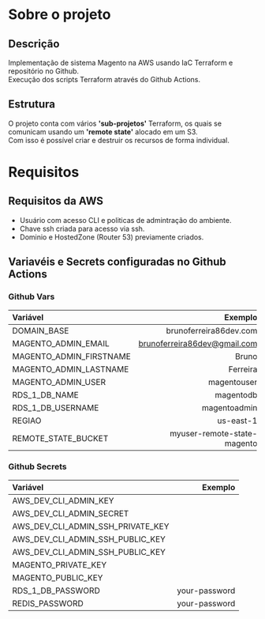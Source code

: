 # Sobre o projeto
## Descrição
Implementação de sistema Magento na AWS usando IaC Terraform e repositório no 
Github.<br>
Execução dos scripts Terraform através do Github Actions.

## Estrutura
O projeto conta com vários **'sub-projetos'** Terraform, os quais se comunicam 
usando um **'remote state'** alocado em um S3.<br>
Com isso é possível criar e destruir os recursos de forma individual.

# Requisitos

## Requisitos da AWS
  - Usuário com acesso CLI e politicas de admintração do ambiente. 
  - Chave ssh criada para acesso via ssh.
  - Dominio e HostedZone (Router 53) previamente criados.

## Variavéis e Secrets configuradas no Github Actions
### Github Vars
| Variável                        | Exemplo                           |
| :---                            |                              ---: |
| DOMAIN_BASE                     | brunoferreira86dev.com            |
| MAGENTO_ADMIN_EMAIL             | brunoferreira86dev@gmail.com      |
| MAGENTO_ADMIN_FIRSTNAME         | Bruno                             |
| MAGENTO_ADMIN_LASTNAME          | Ferreira                          |
| MAGENTO_ADMIN_USER              | magentouser                       |
| RDS_1_DB_NAME                   | magentodb                         |
| RDS_1_DB_USERNAME               | magentoadmin                      |
| REGIAO                          | us-east-1                         |
| REMOTE_STATE_BUCKET             | myuser-remote-state-magento       |

### Github Secrets
| Variável                                | Exemplo                           |
| :---                                    |                              ---: |
| AWS_DEV_CLI_ADMIN_KEY                   |                                   |
| AWS_DEV_CLI_ADMIN_SECRET                |                                   |
| AWS_DEV_CLI_ADMIN_SSH_PRIVATE_KEY       |                                   |
| AWS_DEV_CLI_ADMIN_SSH_PUBLIC_KEY        |                                   |
| AWS_DEV_CLI_ADMIN_SSH_PUBLIC_KEY        |                                   |
| MAGENTO_PRIVATE_KEY                     |                                   |
| MAGENTO_PUBLIC_KEY                      |                                   |
| RDS_1_DB_PASSWORD                       | your-password                     |
| REDIS_PASSWORD                          | your-password                     |

